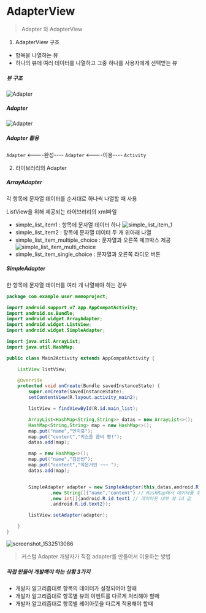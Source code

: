 # AdapterView

>  Adapter 와 AdapterView

1. AdapterView 구조
  - 항목을 나열하는 뷰
  - 하나의 뷰에 여러 데이터를 나열하고 그중 하나를 사용자에게 선택받는 뷰

  ##### 뷰 구조
  ![Adapter](https://encrypted-tbn0.gstatic.com/images?q=tbn:ANd9GcQiLtctSSYIozDDl2LusAFUyrlNSNwS-OajpjhrIj2sRWzdnhkK)


  ##### Adapter

  ![Adapter](http://mblogthumb3.phinf.naver.net/MjAxNzEyMTNfMTAy/MDAxNTEzMTUwMTc5NjE5.fqndKV4gA5fU7nCn45-gJOwB6-yrBT1PTedKZb22jtIg.HpfO6fc8IqW6iiIW_p4oWoRsf8U7FDWhqG7tKMP-_5Ig.PNG.gi_balja/Adapter.png?type=w800)


  ##### Adapter 활용
  `Adapter` <----완성---- `Adapter` <----이용---- `Activity`





2. 라이브러리의 Adapter

  ##### ArrayAdapter
  각 항목에 문자열 데이터를 순서대로 하나씩 나열할 때 사용


  ListView을 위해 제공되는 라이브러리의 xml파일
  - simple_list_item1 : 항목에 문자열 데이터 하나
  ![simple_list_item_1](https://user-images.githubusercontent.com/26784875/43193804-eaf920c2-903b-11e8-9732-12e87745a578.png)
  - simple_list_item2 : 항목에 문자열 데이터 두 개 위아래 나열
  - simple_list_item_multiple_choice : 문자열과 오른쪽 체크박스 제공
  ![simple_list_item_multi_choice](https://user-images.githubusercontent.com/26784875/43193805-eb251f06-903b-11e8-8645-81f5994983ea.png)
  - simple_list_item_single_choice : 문자열과 오른쪽 라디오 버튼


  ##### SimpleAdapter
  한 항목에 문자열 데이터를 여러 개 나열해야 하는 경우


  ~~~java
  package com.example.user.memoproject;

  import android.support.v7.app.AppCompatActivity;
  import android.os.Bundle;
  import android.widget.ArrayAdapter;
  import android.widget.ListView;
  import android.widget.SimpleAdapter;

  import java.util.ArrayList;
  import java.util.HashMap;

  public class Main2Activity extends AppCompatActivity {

      ListView listView;

      @Override
      protected void onCreate(Bundle savedInstanceState) {
          super.onCreate(savedInstanceState);
          setContentView(R.layout.activity_main2);

          listView = findViewById(R.id.main_list);

          ArrayList<HashMap<String,String>> datas = new ArrayList<>();
          HashMap<String,String> map = new HashMap<>();
          map.put("name","안치홍");
          map.put("content","키스톤 콤비 짱!");
          datas.add(map);

          map = new HashMap<>();
          map.put("name","김선빈");
          map.put("content","작은거인 ~~~ ");
          datas.add(map);


          SimpleAdapter adapter = new SimpleAdapter(this,datas,android.R.layout.simple_list_item_2
                  ,new String[]{"name","content"} // HashMap에서 데이터를 추출할 키값
                  ,new int[]{android.R.id.text1 // 레이아웃 내부 뷰 id 값
                  ,android.R.id.text2});

          listView.setAdapter(adapter);

      }
  }
  ~~~

  ![screenshot_1532513086](https://user-images.githubusercontent.com/26784875/43194565-a0dfecc6-903d-11e8-8abd-5838cb1bdfd8.png)



> 커스텀 Adapter
  개발자가 직접 adapter를 만들어서 이용하는 방법

  ##### 직접 만들어 개발해야 하는 상황 3가지
  - 개발자 알고리즘대로 항목의 데이터가 설정되어야 할때
  - 개발자 알고리즘대로 항목별 뷰의 이벤트를 다르게 처리해야 할떼
  - 개발자 알고리즘대로 항목별 레이아웃을 다르게 적용해야 할때

    
